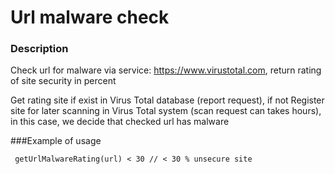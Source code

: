 # Url malware check

### Description

Check url for malware via service: https://www.virustotal.com,
return rating of site security in percent

Get rating site if exist in Virus Total database (report request), if not
Register site for later scanning in Virus Total system (scan request can takes hours), in
this case, we decide  that checked url has malware

###Example of usage

```
 getUrlMalwareRating(url) < 30 // < 30 % unsecure site

 ```
